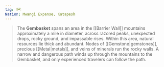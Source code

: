 ```yaml
---
tag: 🗺️
Nation: Mwangi Expanse, Katapesh
---
```

> The **Gembasket** spans an area in the [[Barrier Wall]] mountains approximately a mile in diameter, across razored peaks, unexpected drops, rocky ground, and impassable rises. Within this area, natural resources lie thick and abundant. Nodes of [[Gemstone|gemstones]], precious [[Metal|metals]], and veins of minerals run the rocky walls. A narrow and dangerous path winds up through the mountains to the Gembasket, and only experienced travelers can follow the path.








